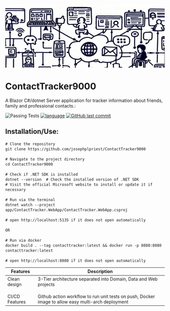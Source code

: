 
<img src="images/readme_header.jpeg" alt="drawing" width="750" height="200"/>

# ContactTracker9000
A Blazor C#/dotnet Server application for tracker information about friends, family and professional contacts.:

![Passing Tests](https://github.com/josephplpriest/ContactTracker9000/actions/workflows/main.yml/badge.svg)
[![language](https://img.shields.io/badge/language-C%23-239120)](https://learn.microsoft.com/en-us/dotnet/csharp/tour-of-csharp/tutorials/)
[![GitHub last commit](https://img.shields.io/github/last-commit/josephplpriest/ContactTracker9000)](#)


## Installation/Use:

```
# Clone the repository
git clone https://github.com/josephplpriest/ContactTracker9000

# Navigate to the project directory
cd ContactTracker9000

# Check if .NET SDK is installed
dotnet --version  # Check the installed version of .NET SDK
# Visit the official Microsoft website to install or update it if necessary

# Run via the terminal
dotnet watch --project app/ContactTracker.WebApp/ContactTracker.WebApp.csproj

# open http://localhost:5135 if it does not open automatically

OR

# Run via docker
docker build . --tag contacttracker:latest && docker run -p 8080:8080 contacttracker:latest

# open http://localhost:8080 if it does not open automatically

```

| Features | Description |
| --------- | ---------- |
|Clean design|3-Tier architecture separated into Domain, Data and Web projects|
|||
|||
|||
|CI/CD Features|Github action workflow to run unit tests on push, Docker image to allow easy multi-arch deployment|

